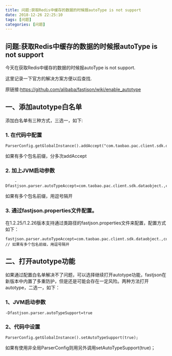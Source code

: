 ```yaml
---
title: 问题:获取Redis中缓存的数据的时候报autoType is not support
date: 2018-12-26 22:25:10
tags: [问题]
categories: [问题]
---
```


## 问题:获取Redis中缓存的数据的时候报autoType is not support

今天在获取Redis中缓存的数据的时候报autoType is not support.

<!--more-->

这里记录一下官方的解决方案方便以后查找.

原链接:https://github.com/alibaba/fastjson/wiki/enable_autotype

## 一、添加autotype白名单

添加白名单有三种方式，三选一，如下:

### 1. 在代码中配置

```
ParserConfig.getGlobalInstance().addAccept("com.taobao.pac.client.sdk.dataobject."); 
```

如果有多个包名前缀，分多次addAccept

### 2. 加上JVM启动参数

```
    -Dfastjson.parser.autoTypeAccept=com.taobao.pac.client.sdk.dataobject.,com.cainiao. 
```

如果有多个包名前缀，用逗号隔开

### 3. 通过fastjson.properties文件配置。

在1.2.25/1.2.26版本支持通过类路径的fastjson.properties文件来配置，配置方式如下：

```
fastjson.parser.autoTypeAccept=com.taobao.pac.client.sdk.dataobject.,com.cainiao. // 如果有多个包名前缀，用逗号隔开
```

## 二、打开autotype功能

如果通过配置白名单解决不了问题，可以选择继续打开autotype功能，fastjson在新版本中内置了多重防护，但是还是可能会存在一定风险。两种方法打开autotype，二选一，如下：

### 1、JVM启动参数

```
-Dfastjson.parser.autoTypeSupport=true
```

### 2、代码中设置

```
ParserConfig.getGlobalInstance().setAutoTypeSupport(true); 
```

如果有使用非全局ParserConfig则用另外调用setAutoTypeSupport(true)；